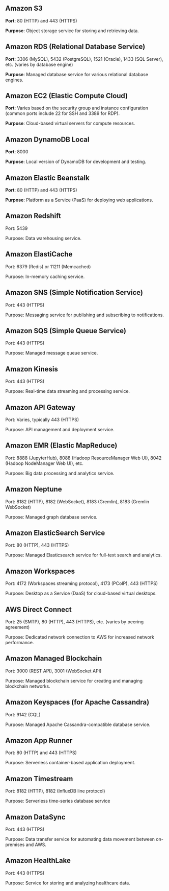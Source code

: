 ## Amazon S3

**Port**: 80 (HTTP) and 443 (HTTPS)

**Purpose**: Object storage service for storing and retrieving data.

## Amazon RDS (Relational Database Service)

**Port**: 3306 (MySQL), 5432 (PostgreSQL), 1521 (Oracle), 1433 (SQL Server), etc. (varies by database engine)

**Purpose**: Managed database service for various relational database engines.

## Amazon EC2 (Elastic Compute Cloud)

**Port**: Varies based on the security group and instance configuration (common ports include 22 for SSH and 3389 for RDP).

**Purpose**: Cloud-based virtual servers for compute resources.

## Amazon DynamoDB Local

**Port**: 8000

**Purpose**: Local version of DynamoDB for development and testing.

## Amazon Elastic Beanstalk

**Port**: 80 (HTTP) and 443 (HTTPS)

**Purpose**: Platform as a Service (PaaS) for deploying web applications.

## Amazon Redshift

Port: 5439

Purpose: Data warehousing service.

## Amazon ElastiCache

Port: 6379 (Redis) or 11211 (Memcached)

Purpose: In-memory caching service.

## Amazon SNS (Simple Notification Service)

Port: 443 (HTTPS)

Purpose: Messaging service for publishing and subscribing to notifications.

## Amazon SQS (Simple Queue Service)

Port: 443 (HTTPS)

Purpose: Managed message queue service.

## Amazon Kinesis

Port: 443 (HTTPS)

Purpose: Real-time data streaming and processing service.

## Amazon API Gateway

Port: Varies, typically 443 (HTTPS)

Purpose: API management and deployment service.

## Amazon EMR (Elastic MapReduce)

Port: 8888 (JupyterHub), 8088 (Hadoop ResourceManager Web UI), 8042 (Hadoop NodeManager Web UI), etc.

Purpose: Big data processing and analytics service.

## Amazon Neptune

Port: 8182 (HTTP), 8182 (WebSocket), 8183 (Gremlin), 8183 (Gremlin WebSocket)

Purpose: Managed graph database service.

## Amazon ElasticSearch Service

Port: 80 (HTTP), 443 (HTTPS)

Purpose: Managed Elasticsearch service for full-text search and analytics.

## Amazon Workspaces

Port: 4172 (Workspaces streaming protocol), 4173 (PCoIP), 443 (HTTPS)

Purpose: Desktop as a Service (DaaS) for cloud-based virtual desktops.

## AWS Direct Connect

Port: 25 (SMTP), 80 (HTTP), 443 (HTTPS), etc. (varies by peering agreement)

Purpose: Dedicated network connection to AWS for increased network performance.

## Amazon Managed Blockchain

Port: 3000 (REST API), 3001 (WebSocket API)

Purpose: Managed blockchain service for creating and managing blockchain networks.

## Amazon Keyspaces (for Apache Cassandra)

Port: 9142 (CQL)

Purpose: Managed Apache Cassandra-compatible database service.

## Amazon App Runner

Port: 80 (HTTP) and 443 (HTTPS)

Purpose: Serverless container-based application deployment.

## Amazon Timestream

Port: 8182 (HTTP), 8182 (InfluxDB line protocol)

Purpose: Serverless time-series database service

## Amazon DataSync

Port: 443 (HTTPS)

Purpose: Data transfer service for automating data movement between on-premises and AWS.

## Amazon HealthLake

Port: 443 (HTTPS)

Purpose: Service for storing and analyzing healthcare data.
